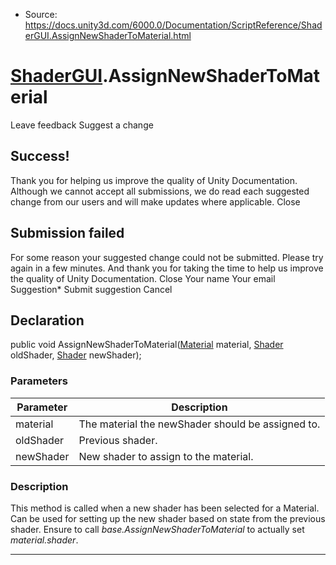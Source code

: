 * Source: https://docs.unity3d.com/6000.0/Documentation/ScriptReference/ShaderGUI.AssignNewShaderToMaterial.html

#  [ShaderGUI](https://docs.unity3d.com/6000.0/Documentation/ScriptReference/ShaderGUI.html).AssignNewShaderToMaterial
Leave feedback
Suggest a change
## Success!
Thank you for helping us improve the quality of Unity Documentation. Although we cannot accept all submissions, we do read each suggested change from our users and will make updates where applicable.
Close
## Submission failed
For some reason your suggested change could not be submitted. Please <a>try again</a> in a few minutes. And thank you for taking the time to help us improve the quality of Unity Documentation.
Close
Your name Your email Suggestion* Submit suggestion
Cancel
## Declaration
public void AssignNewShaderToMaterial([Material](https://docs.unity3d.com/6000.0/Documentation/ScriptReference/Material.html) material, [Shader](https://docs.unity3d.com/6000.0/Documentation/ScriptReference/Shader.html) oldShader, [Shader](https://docs.unity3d.com/6000.0/Documentation/ScriptReference/Shader.html) newShader); 
### Parameters
Parameter | Description  
---|---  
material | The material the newShader should be assigned to.  
oldShader | Previous shader.  
newShader | New shader to assign to the material.  
### Description
This method is called when a new shader has been selected for a Material.
Can be used for setting up the new shader based on state from the previous shader. Ensure to call _base.AssignNewShaderToMaterial_ to actually set _material.shader_.
* * *
